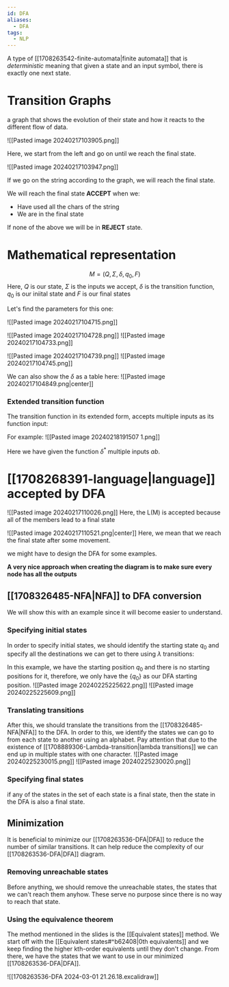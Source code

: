 ```yaml
---
id: DFA
aliases:
  - DFA
tags:
  - NLP
---
```

A type of [[1708263542-finite-automata|finite automata]] that is *deterministic* meaning that given a state and an input symbol, there is exactly one next state.
# Transition Graphs
a graph that shows the evolution of their state and how it reacts to the different flow of data.

![[Pasted image 20240217103905.png]]

Here, we start from the left and go on until we reach the final state.

![[Pasted image 20240217103947.png]]

If we go on the string according to the graph, we will reach the final state.

We will reach the final state **ACCEPT** when we:
- Have used all the chars of the string
- We are in the final state

If none of the above we will be in **REJECT** state.

# Mathematical representation
$$M = (Q, \Sigma, \delta , q_{0}, F)$$
Here, $Q$ is our state, $\Sigma$ is the inputs we accept, $\delta$ is the transition function, $q_0$ is our iniital state and $F$ is our final states

Let's find the parameters for this one:

![[Pasted image 20240217104715.png]]

![[Pasted image 20240217104728.png]]
![[Pasted image 20240217104733.png]]

![[Pasted image 20240217104739.png]]
![[Pasted image 20240217104745.png]]

We can also show the $\delta$ as a table here:
![[Pasted image 20240217104849.png|center]]

### Extended transition function

The transition function in its extended form, accepts multiple inputs as its function input:

For example:
![[Pasted image 20240218191507 1.png]]

Here we have given the function $\delta^*$ multiple inputs $ab$.
# [[1708268391-language|language]] accepted by DFA
![[Pasted image 20240217110026.png]]
Here, the L(M) is accepted because all of the members lead to a final state

![[Pasted image 20240217110521.png|center]]
Here, we mean that we reach the final state after some movement.

we might have to design the DFA for some examples.

**A very nice approach when creating the diagram is to make sure every node has all the outputs**

## [[1708326485-NFA|NFA]] to DFA conversion
We will show this with an example since it will become easier to understand.

### Specifying initial states
In order to specify initial states, we should identify the starting state $q_0$ and specify all the destinations we can get to there using $\lambda$ transitions:

In this example, we have the starting position $q_0$ and there is no starting positions for it, therefore, we only have the $\{q_0\}$ as our DFA starting position.
![[Pasted image 20240225225622.png]]
![[Pasted image 20240225225609.png]]

### Translating transitions
After this, we should translate the transitions from the [[1708326485-NFA|NFA]] to the DFA. In order to this, we identify the states we can go to from each state to another using an alphabet. Pay attention that due to the existence of [[1708889306-Lambda-transition|lambda transitions]] we can end up in multiple states with one character.
![[Pasted image 20240225230015.png]]
![[Pasted image 20240225230020.png]]

### Specifying final states
if any of the states in the set of each state is a final state, then the state in the DFA is also a final state.

## Minimization
It is beneficial to minimize our [[1708263536-DFA|DFA]] to reduce the number of similar transitions. 
It can help reduce the complexity of our [[1708263536-DFA|DFA]] diagram.

### Removing unreachable states
Before anything, we should remove the unreachable states, the states that we can't reach them anyhow. These serve no purpose since there is no way to reach that state.

### Using the equivalence theorem
The method mentioned in the slides is the [[Equivalent states]] method.
We start off with the [[Equivalent states#^b62408|0th equivalents]] and we keep finding the higher kth-order equivalents until they don't change. From there, we have the states that we want to use in our minimized [[1708263536-DFA|DFA]].

![[1708263536-DFA 2024-03-01 21.26.18.excalidraw]]
